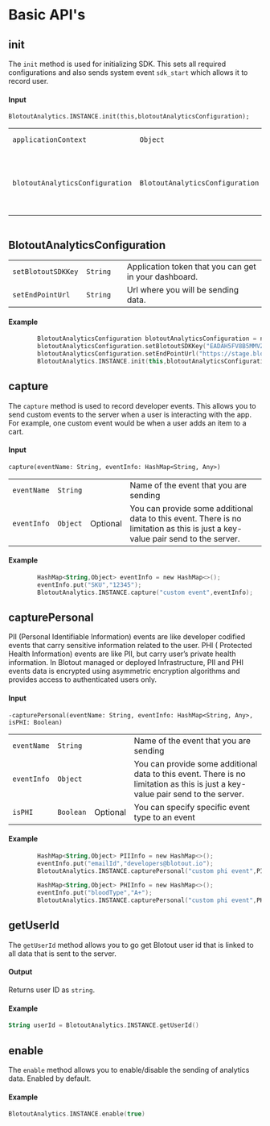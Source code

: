 # Basic API's

## init
The `init` method is used for initializing SDK. This sets all required configurations and also sends system event `sdk_start` which allows it to record user.
#### Input
`BlotoutAnalytics.INSTANCE.init(this,blotoutAnalyticsConfiguration);`

|||||
|---|---|---|---|
| `applicationContext` | `Object` | Application Context |
| `blotoutAnalyticsConfiguration` | `BlotoutAnalyticsConfiguration` | This Model contains information related to SDK initialization |

```
```
## BlotoutAnalyticsConfiguration

|||||
|---|---|---|---|
| `setBlotoutSDKKey` | `String` |  | Application token that you can get in your dashboard. |
| `setEndPointUrl` | `String` |  | Url where you will be sending data. |



#### Example
```kotlin
        BlotoutAnalyticsConfiguration blotoutAnalyticsConfiguration = new BlotoutAnalyticsConfiguration();
        blotoutAnalyticsConfiguration.setBlotoutSDKKey("EADAH5FV8B5MMVZ");
        blotoutAnalyticsConfiguration.setEndPointUrl("https://stage.blotout.io/sdk/");
        BlotoutAnalytics.INSTANCE.init(this,blotoutAnalyticsConfiguration);
```

## capture
The `capture` method is used to record developer events. This allows you to send custom events to the server when a user is interacting with the app. For example, one custom event would be when a user adds an item to a cart.
#### Input
`capture(eventName: String, eventInfo: HashMap<String, Any>)`

|||||
|---|---|---|---|
| `eventName` | `String` |  | Name of the event that you are sending |
| `eventInfo` | `Object` | Optional | You can provide some additional data to this event. There is no limitation as this is just a key-value pair send to the server. |

#### Example
```kotlin
        HashMap<String,Object> eventInfo = new HashMap<>();
        eventInfo.put("SKU","12345");
        BlotoutAnalytics.INSTANCE.capture("custom event",eventInfo);
```

## capturePersonal
PII (Personal Identifiable Information) events are like developer codified events that carry sensitive information related to the user.
PHI ( Protected Health Information) events are like PII, but carry user’s private health information.
In Blotout managed or deployed Infrastructure, PII and PHI events data is encrypted using asymmetric encryption algorithms and provides access to authenticated users only.

#### Input
`-capturePersonal(eventName: String, eventInfo: HashMap<String, Any>, isPHI: Boolean)`

|||||
|---|---|---|---|
| `eventName` | `String` |  | Name of the event that you are sending |
| `eventInfo` | `Object` | | You can provide some additional data to this event. There is no limitation as this is just a key-value pair send to the server. |
| `isPHI` | `Boolean` | Optional | You can specify specific event type to an event|


#### Example
```kotlin
        HashMap<String,Object> PIIInfo = new HashMap<>();
        eventInfo.put("emailId","developers@blotout.io");
        BlotoutAnalytics.INSTANCE.capturePersonal("custom phi event",PIIInfo,true);

        HashMap<String,Object> PHIInfo = new HashMap<>();
        eventInfo.put("bloodType","A+");
        BlotoutAnalytics.INSTANCE.capturePersonal("custom phi event",PHIInfo,true);
```

## getUserId
The `getUserId` method allows you to go get Blotout user id that is linked to all data that is sent to the server.

#### Output
Returns user ID as `string`.

#### Example
```kotlin
String userId = BlotoutAnalytics.INSTANCE.getUserId()
```


## enable
The `enable` method allows you to enable/disable the sending of analytics data. Enabled by default.

#### Example
```kotlin
BlotoutAnalytics.INSTANCE.enable(true)
```
